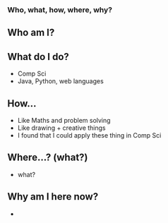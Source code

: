 ### Who, what, how, where, why?

## Who am I?


## What do I do?
- Comp Sci
- Java, Python, web languages

## How...
- Like Maths and problem solving
- Like drawing + creative things
- I found that I could apply these thing in Comp Sci

## Where...? (what?)
- what?

## Why am I here now?
- 